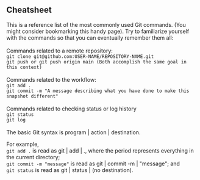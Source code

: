 
## Cheatsheet

This is a reference list of the most commonly used Git commands. (You might consider bookmarking this handy page). Try to familiarize yourself with the commands so that you can eventually remember them all:
<br><br>
Commands related to a remote repository:<br>
        `git clone git@github.com:USER-NAME/REPOSITORY-NAME.git`<br>
        `git push or git push origin main (Both accomplish the same goal in this context)`<br><br>
Commands related to the workflow:<br>
        `git add .`<br>
        `git commit -m "A message describing what you have done to make this snapshot different"`<br><br>
Commands related to checking status or log history<br>
        `git status`<br>
        `git log`<br>
<br>
The basic Git syntax is program | action | destination.

For example,
<br>
`git add .` is read as git | add | ., where the period represents everything in the current directory;<br>
`git commit -m "message"` is read as git | commit -m | "message"; and<br>
`git status` is read as git | status | (no destination).<br>

